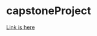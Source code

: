 # capstoneProject


[Link is here](https://github.com/kbeauz00/capstoneProject/tree/master/Capstone%20project)
